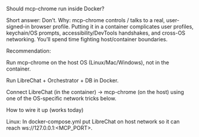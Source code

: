 Should mcp-chrome run inside Docker?

Short answer: Don’t.
Why: mcp-chrome controls / talks to a real, user-signed-in browser profile. Putting it in a container complicates user profiles, keychain/OS prompts, accessibility/DevTools handshakes, and cross-OS networking. You’ll spend time fighting host/container boundaries.

Recommendation:

Run mcp-chrome on the host OS (Linux/Mac/Windows), not in the container.

Run LibreChat + Orchestrator + DB in Docker.

Connect LibreChat (in the container) → mcp-chrome (on the host) using one of the OS-specific network tricks below.

How to wire it up (works today)

Linux: In docker-compose.yml put LibreChat on host network so it can reach ws://127.0.0.1:<MCP_PORT>.